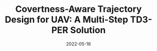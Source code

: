 ---
title: "Covertness-Aware Trajectory Design for UAV: A Multi-Step TD3-PER Solution"
collection: publications
permalink: /publication/2022-TD3-PER-conference
date: 2022-05-16
venue: 'IEEE International Conference on Communications (ICC)'
paperurl: '/files/pdf/research/2022-TD3-PER-conference.pdf'
link: 'https://ieeexplore.ieee.org/document/9839093'
---
